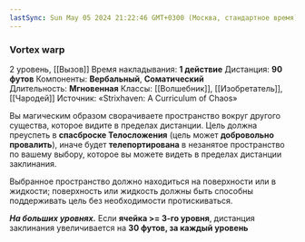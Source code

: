 ```yaml
---
lastSync: Sun May 05 2024 21:22:46 GMT+0300 (Москва, стандартное время)
---
```

### Vortex warp
2 уровень, [[Вызов]]
Время накладывания: **1 действие**
Дистанция: **90 футов**
Компоненты: **Вербальный**, **Соматический**
Длительность: **Мгновенная**
Классы: [[Волшебник]], [[Изобретатель]], [[Чародей]]
Источник: «Strixhaven: A Curriculum of Chaos»

Вы магическим образом сворачиваете пространство вокруг другого существа, которое видите в пределах дистанции. Цель должна преуспеть в **спасброске Телосложения** (цель может **добровольно провалить**), иначе будет **телепортирована** в незанятое пространство по вашему выбору, которое вы можете видеть в пределах дистанции заклинания.

Выбранное пространство должно находиться на поверхности или в жидкости; поверхность или жидкость должны быть способны поддерживать цель без необходимости протискиваться.

**_На больших уровнях._** Если **ячейка >= 3-го уровня**, дистанция заклинания увеличивается на **30 футов, за каждый уровень**